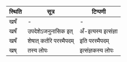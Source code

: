 | स्थिति | सूत्र | टिप्पणी |
| ----- | ------- | ------ |
| खषँ | - | - |
| खषँ | उपदेशेऽजनुनासिक इत् | अँ-इत्यस्य इत्संज्ञा |
| खषँ | शेषात् कर्तरि परस्मैपदम् | इति परस्मैपदम् |
| खष् | तस्य लोपः | इत्संज्ञकस्य लोपः |

